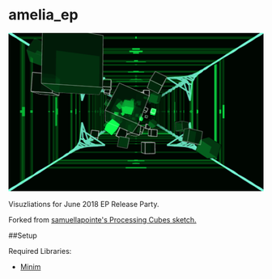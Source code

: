 # amelia_ep

![Screenshot](screen.png)

Visuzliations for June 2018 EP Release Party.

Forked from [samuellapointe's Processing Cubes sketch.](https://github.com/samuellapointe/ProcessingCubes)

##Setup

Required Libraries:

* [Minim](https://github.com/ddf/Minim)
